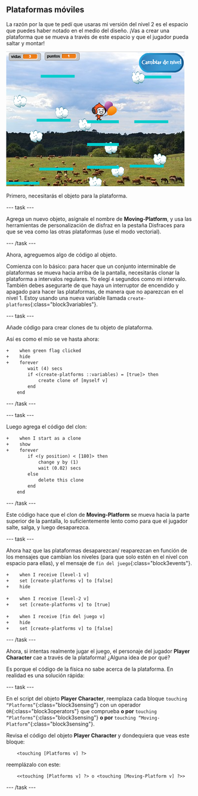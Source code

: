 ## Plataformas móviles

La razón por la que te pedí que usaras mi versión del nivel 2 es el espacio que puedes haber notado en el medio del diseño. ¡Vas a crear una plataforma que se mueva a través de este espacio y que el jugador pueda saltar y montar!

![Otro nivel con diferentes plataformas](images/movingPlatforms.png)

Primero, necesitarás el objeto para la plataforma.

--- task ---

Agrega un nuevo objeto, asígnale el nombre de **Moving-Platform**, y usa las herramientas de personalización de disfraz en la pestaña Disfraces para que se vea como las otras plataformas \(use el modo vectorial\).

--- /task ---

Ahora, agreguemos algo de código al objeto.

Comienza con lo básico: para hacer que un conjunto interminable de plataformas se mueva hacia arriba de la pantalla, necesitarás clonar la plataforma a intervalos regulares. Yo elegí `4` segundos como mi intervalo. También debes asegurarte de que haya un interruptor de encendido y apagado para hacer las plataformas, de manera que no aparezcan en el nivel 1. Estoy usando una nueva variable llamada `create-platforms`{:class="block3variables"}.

--- task ---

Añade código para crear clones de tu objeto de plataforma.

Así es como el mío se ve hasta ahora:

```blocks3
+    when green flag clicked
+    hide
+    forever
        wait (4) secs
        if <(create-platforms ::variables) = [true]> then
            create clone of [myself v]
        end
    end
```

--- /task ---

--- task ---

Luego agrega el código del clon:

```blocks3
+    when I start as a clone
+    show
+    forever
        if <(y position) < [180]> then
            change y by (1)
            wait (0.02) secs
        else
            delete this clone
        end
    end
```

--- /task ---

Este código hace que el clon de **Moving-Platform** se mueva hacia la parte superior de la pantalla, lo suficientemente lento como para que el jugador salte, salga, y luego desaparezca.

--- task ---

Ahora haz que las plataformas desaparezcan/ reaparezcan en función de los mensajes que cambian los niveles (para que solo estén en el nivel con espacio para ellas), y el mensaje de `fin del juego`{:class="block3events"}.

```blocks3
+    when I receive [level-1 v]
+    set [create-platforms v] to [false]
+    hide

+    when I receive [level-2 v]
+    set [create-platforms v] to [true]

+    when I receive [fin del juego v]
+    hide
+    set [create-platforms v] to [false]
```

--- /task ---

Ahora, si intentas realmente jugar el juego, el personaje del jugador **Player Character** cae a través de la plataforma! ¿Alguna idea de por qué?

Es porque el código de la física no sabe acerca de la plataforma. En realidad es una solución rápida:

--- task ---

En el script del objeto  **Player Character**, reemplaza cada bloque `touching “Platforms”`{:class="block3sensing"} con un operador `OR`{:class="block3operators"} que comprueba **o por** `touching “Platforms”`{:class="block3sensing"}  **o por** `touching “Moving-Platform”`{:class="block3sensing"}.

Revisa el código del objeto **Player Character** y dondequiera que veas este bloque:

```blocks3
    <touching [Platforms v] ?>
```

reemplázalo con este:

```blocks3
    <<touching [Platforms v] ?> o <touching [Moving-Platform v] ?>>
```

--- /task ---
